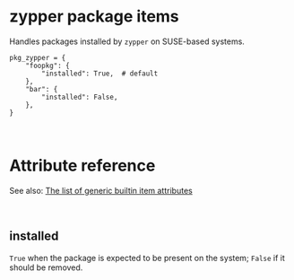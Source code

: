# zypper package items

Handles packages installed by `zypper` on SUSE-based systems.

    pkg_zypper = {
        "foopkg": {
            "installed": True,  # default
        },
        "bar": {
            "installed": False,
        },
    }

<br>

# Attribute reference

See also: [The list of generic builtin item attributes](../repo/bundles.md#builtin-item-attributes)

<br>

## installed

`True` when the package is expected to be present on the system; `False` if it should be removed.
